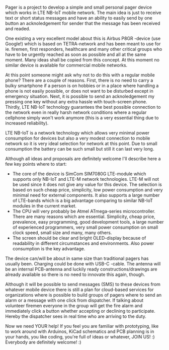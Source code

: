Pager is a project to develop a simple and small personal pager device which works in LTE NB-IoT mobile network. The main idea is just to receive text or short status messages and have an ability to easily send by one button an acknoledgement for sender that the message has been received and readed.

One existing a very excellent model about this is Airbus P8GR -device (use Google!) which is based on TETRA-network and has been meant to use for ie. firemen, first responders, healthcare and many other critical groups who have to be urgently reached as soon as possible and all at the same moment. Many ideas shall be copied from this concept. At this moment no similar device is available for commercial mobile networks.

At this point someone might ask why not to do this with a regular mobile phone? There are a couple of reasons. First, there is no need to carry a bulky smartphone if a person is on hobbies or in a place where handling a phone is not easily possible, or does not want to be disturbed except in emergency situation. Next, it is possible to send an acknoledgement my pressing one key without any extra hassle with touch-screen phone. Thirdly, LTE NB-IoT technology guarantees the best possible connection to the network even in really harsh network conditions where a regular cellphone simply won't work anymore (this is a very essential thing due to increased reliability).

LTE NB-IoT is a network technology which allows very minimal power consumption for devices but also a very modest connection to mobile network so it is very ideal selection for network at this point. Due to small consumption the battery can be such small but still it can last very long.

Although all ideas and proposals are definitely welcome I'll describe here a few key points where to start:

* The core of the device is SimCom SIM7080G LTE-module which supports only NB-IoT and LTE-M network technologies. LTE-M will not be used since it does not give any value for this device. The selection is based on such cheap price, simplicity, low power consumption and very minimal need for external components. It also supports a large number of LTE-bands which is a big advantage comparing to similar NB-IoT modules in the current market.
* The CPU will very probably be Atmel ATmega-series microcontroller. There are many reasons which are essential. Simplicity, cheap price, prevalence, easy programming, good development tools, a large number of experienced programmers, very small power consumption on small clock speed, small size and many, many others.
* The screen should be clear and bright OLED-display because of readability in different circumstances and environments. Also power consumption is the key advantage.

The device can/will be about in same size than traditional pagers has usually been. Charging could be done with USB-C -cable. The antenna will be an internal PCB-antenna and luckily ready constructions/drawings are already available so there is no need to innovate this again, though.

Although it will be possible to send messages (SMS) to these devices from whatever mobile device there is still a plan for cloud-based services for organizations where is possible to build groups of pagers where to send an alarm or a message with one click from dispatcher. If talking about volunteer firemen everyone in the group will get the fire alarm and immediately click a button whether accepting or declining to participate. Hereby the dispatcher sees in real time who are arriving to the duty.

Now we need YOUR help! If you feel you are familiar with prototyping, like to work around with Arduinos, KiCad schematics and PCB planning is in your hands, you like coding, you're full of ideas or whatever, JOIN US! :) Everybody are definitely welcome! :)
